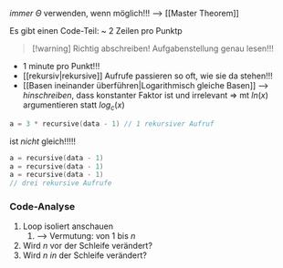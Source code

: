 _immer_ $\Theta$ verwenden, wenn möglich!!!
--> [[Master Theorem]]

Es gibt einen Code-Teil: ~ 2 Zeilen pro Punktp

> [!warning] Richtig abschreiben! Aufgabenstellung genau lesen!!!

- 1 minute pro Punkt!!!
- [[rekursiv|rekursive]] Aufrufe passieren so oft, wie sie da stehen!!!
- [[Basen ineinander überführen|Logarithmisch gleiche Basen]] --> _hinschreiben_, dass konstanter Faktor ist und irrelevant => mt $ln(x)$ argumentieren statt $log_{c}(x)$ 

```c
a = 3 * recursive(data - 1) // 1 rekursiver Aufruf
```

ist _nicht_ gleich!!!!!
```c
a = recursive(data - 1)
a = recursive(data - 1)
a = recursive(data - 1)
// drei rekursive Aufrufe
```

### Code-Analyse
1. Loop isoliert anschauen
	1. --> Vermutung: von $1$ bis $n$
2. Wird $n$ vor der Schleife verändert?
3. Wird $n$ _in_ der Schleife verändert?